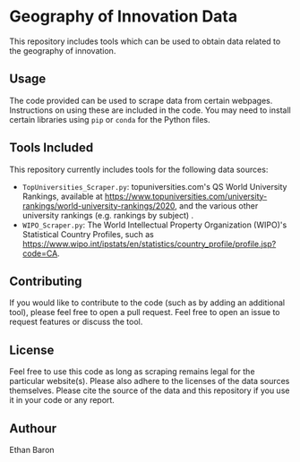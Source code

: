# Geography of Innovation Data

This repository includes tools which can be used to obtain data related to the geography of innovation.

## Usage

The code provided can be used to scrape data from certain webpages.
Instructions on using these are included in the code.
You may need to install certain libraries using `pip` or `conda` for the Python files.

## Tools Included

This repository currently includes tools for the following data sources:

- `TopUniversities_Scraper.py`: topuniversities.com's QS World University Rankings, available at https://www.topuniversities.com/university-rankings/world-university-rankings/2020, and the various other university rankings (e.g. rankings by subject)  .
- `WIPO_Scraper.py`: The World Intellectual Property Organization (WIPO)'s Statistical Country Profiles, such as https://www.wipo.int/ipstats/en/statistics/country_profile/profile.jsp?code=CA.  

## Contributing

If you would like to contribute to the code (such as by adding an additional tool), please feel free to open a pull request. Feel free to open an issue to request features or discuss the tool.

## License

Feel free to use this code as long as scraping remains legal for the particular website(s).
Please also adhere to the licenses of the data sources themselves.
Please cite the source of the data and this repository if you use it in your code or any report.

## Authour

Ethan Baron
